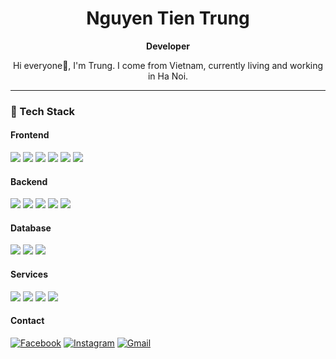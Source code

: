 <h1 align="center">Nguyen Tien Trung</h1>
<p align="center">
  <strong>Developer</strong>
</p>

<p align="center">
  Hi everyone👋, I'm Trung. I come from Vietnam, currently living and working in Ha Noi.


---

### 🌟 Tech Stack

#### Frontend
<p>
  <img src="https://img.shields.io/badge/React-%2320232a.svg?style=flat&logo=react&logoColor=%2361DAFB" />
  <img src="https://img.shields.io/badge/TypeScript-%23007ACC.svg?style=flat&logo=typescript&logoColor=white" />
  <img src="https://img.shields.io/badge/JavaScript-%23F7DF1E.svg?style=flat&logo=javascript&logoColor=black" />
  <img src="https://img.shields.io/badge/HTML5-%23E34F26.svg?style=flat&logo=html5&logoColor=white" />
  <img src="https://img.shields.io/badge/CSS3-%231572B6.svg?style=flat&logo=css3&logoColor=white" />
  <img src="https://img.shields.io/badge/Angular-%23DD0031.svg?style=flat&logo=angular&logoColor=white" />
</p>

#### Backend
<p>
  <img src="https://img.shields.io/badge/Node.js-%23339933.svg?style=flat&logo=node.js&logoColor=white" />
  <img src="https://img.shields.io/badge/Python-%233776AB.svg?style=flat&logo=python&logoColor=white" />
  <img src="https://img.shields.io/badge/C%23-%23239120.svg?style=flat&logo=c-sharp&logoColor=white" />
  <img src="https://img.shields.io/badge/.NET-%235C2D91.svg?style=flat&logo=.net&logoColor=white" />
  <img src="https://img.shields.io/badge/Java-%23ED8B00.svg?style=flat&logo=java&logoColor=white" />
</p>

#### Database
<p>
  <img src="https://img.shields.io/badge/Microsoft%20SQL%20Server-%23CC2927.svg?style=flat&logo=microsoft-sql-server&logoColor=white" />
  <img src="https://img.shields.io/badge/MySQL-%234479A1.svg?style=flat&logo=mysql&logoColor=white" />
  <img src="https://img.shields.io/badge/Oracle-%23F80000.svg?style=flat&logo=oracle&logoColor=white" />
</p>

#### Services
<p>
  <img src="https://img.shields.io/badge/Amazon%20AWS-%23FF9900.svg?style=flat&logo=amazon-aws&logoColor=white" />
  <img src="https://img.shields.io/badge/GitHub-%23181717.svg?style=flat&logo=github&logoColor=white" />
  <img src="https://img.shields.io/badge/GitLab-%23FC6D26.svg?style=flat&logo=gitlab&logoColor=white" />
  <img src="https://img.shields.io/badge/Firebase-%23FFCA28.svg?style=flat&logo=firebase&logoColor=black" />
</p>

#### Contact
[![Facebook](https://img.shields.io/badge/-FACEBOOK-1877F2?style=for-the-badge&logo=facebook&logoColor=white)](https://www.facebook.com/nguyen.trung.850099)
[![Instagram](https://img.shields.io/badge/-INSTAGRAM-E4405F?style=for-the-badge&logo=instagram&logoColor=white)](https://instagram.com/ntt_51)
[![Gmail](https://img.shields.io/badge/-GMAIL-D14836?style=for-the-badge&logo=gmail&logoColor=white)](mailto:nguyentrungt151@gmail.com)

